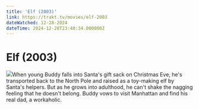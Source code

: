 ```yaml
---
title: 'Elf (2003)' 
link: https://trakt.tv/movies/elf-2003
dateWatched: 12-28-2024
dateTime: 2024-12-28T23:40:34.000000Z
---
```

# Elf (2003)

![](https://walter-r2.trakt.tv/images/movies/000/005/887/fanarts/thumb/d7b1815b56.jpg)When young Buddy falls into Santa's gift sack on Christmas Eve, he's transported back to the North Pole and raised as a toy-making elf by Santa's helpers. But as he grows into adulthood, he can't shake the nagging feeling that he doesn't belong. Buddy vows to visit Manhattan and find his real dad, a workaholic.